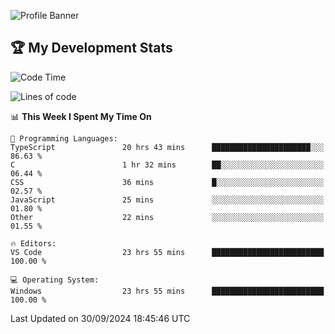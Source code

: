 ![Profile Banner](https://i.ibb.co/PxmDbTv/1500x500.jpg)
## 🏆 My Development Stats

<!--START_SECTION:waka-->
![Code Time](http://img.shields.io/badge/Code%20Time-443%20hrs%207%20mins-blue)

![Lines of code](https://img.shields.io/badge/From%20Hello%20World%20I%27ve%20Written-129.5%20thousand%20lines%20of%20code-blue)

📊 **This Week I Spent My Time On** 

```text
💬 Programming Languages: 
TypeScript               20 hrs 43 mins      ██████████████████████░░░   86.63 % 
C                        1 hr 32 mins        ██░░░░░░░░░░░░░░░░░░░░░░░   06.44 % 
CSS                      36 mins             █░░░░░░░░░░░░░░░░░░░░░░░░   02.57 % 
JavaScript               25 mins             ░░░░░░░░░░░░░░░░░░░░░░░░░   01.80 % 
Other                    22 mins             ░░░░░░░░░░░░░░░░░░░░░░░░░   01.55 % 

🔥 Editors: 
VS Code                  23 hrs 55 mins      █████████████████████████   100.00 % 

💻 Operating System: 
Windows                  23 hrs 55 mins      █████████████████████████   100.00 % 
```


 Last Updated on 30/09/2024 18:45:46 UTC
<!--END_SECTION:waka-->
